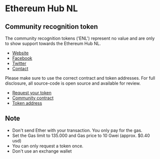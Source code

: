 # Ethereum Hub NL
## Community recognition token

The community recognition tokens ('ENL') represent no value and are only to show support towards the Ethereum Hub NL.

* [Website](https://www.ethub.nl/)
* [Facebook](https://www.facebook.com/ethereumnl/)
* [Twitter](https://twitter.com/ethereumnl)
* [Contact](mailto:info@ethub.nl)

Please make sure to use the correct contract and token addresses. For full disclosure, all source-code is open source and available for review. 

* [Request your token](http://token.ethub.nl/)
* [Community contract](https://etherscan.io/address/0xe75714efedd9e1590bdf6cb73235aab8c0b9300e)
* [Token address](https://etherscan.io/token/0x5921e194091144688b13196c6a019f62c673fc19)

## Note

* Don't send Ether with your transaction. You only pay for the gas.
* Set the Gas limit to 135.000 and Gas price to 10 Gwei (approx. $0.40 usd)
* You can only request a token once.
* Don't use an exchange wallet
